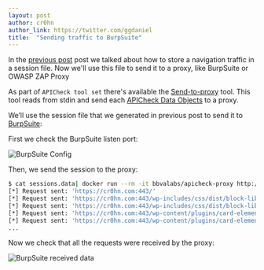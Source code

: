 ```yaml
---
layout: post
author: cr0hn
author_link: https://twitter.com/ggdaniel
title:  "Sending traffic to BurpSuite"
---
```


In the [previous post](https://bbva.github.io/apicheck/2020/05/08/save-navigation-sessions.html) post we talked about how to store a navigation traffic in a session file. Now we'll use this file to send it to a proxy, like BurpSuite or OWASP ZAP Proxy
<!--more-->

As part of `APICheck tool set` there's available the [Send-to-proxy](https://bbva.github.io/apicheck/tools/apicheck/send-to-proxy) tool. This tool reads from stdin and send each [APICheck Data Objects](https://bbva.github.io/apicheck/docs/building-new-tools#apicheck-data-format) to a proxy.

We’ll use the session file that we generated in previous post to send it to [BurpSuite](https://portswigger.net):

First we check the BurpSuite listen port:

![BurpSuite Config](https://i.ibb.co/SKyMcLk/burpsuite-listen-addr.png)

Then, we send the session to the proxy:

```bash
$ cat sessions.data| docker run --rm -it bbvalabs/apicheck-proxy http://127.0.0.1:9000
[*] Request sent: 'https://cr0hn.com:443/'
[*] Request sent: 'https://cr0hn.com:443/wp-includes/css/dist/block-library/style.min.css'
[*] Request sent: 'https://cr0hn.com:443/wp-includes/css/dist/block-library/theme.min.css'
[*] Request sent: 'https://cr0hn.com:443/wp-content/plugins/card-elements-for-elementor/assets/css/common-card-style.css'
[*] Request sent: 'https://cr0hn.com:443/wp-content/plugins/card-elements-for-elementor/assets/css/testimonial-card-style.css'
...
``` 

Now we check that all the requests were received by the proxy:

![BurpSuite received data](https://i.ibb.co/vzXLpk7/burpsuite-send-to-proxy.png)

